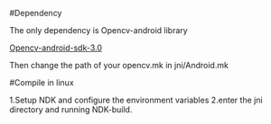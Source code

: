 
#Dependency

The only dependency is Opencv-android library

[Opencv-android-sdk-3.0](http://opencv.org/downloads.html)

Then change the path of your opencv.mk in jni/Android.mk 

#Compile in linux 

1.Setup NDK and configure the environment variables 
2.enter the jni directory and running NDK-build.

